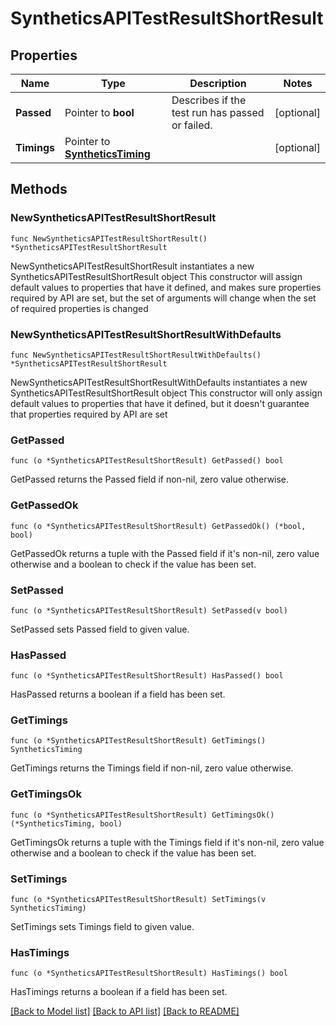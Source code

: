 # SyntheticsAPITestResultShortResult

## Properties

Name | Type | Description | Notes
------------ | ------------- | ------------- | -------------
**Passed** | Pointer to **bool** | Describes if the test run has passed or failed. | [optional] 
**Timings** | Pointer to [**SyntheticsTiming**](SyntheticsTiming.md) |  | [optional] 

## Methods

### NewSyntheticsAPITestResultShortResult

`func NewSyntheticsAPITestResultShortResult() *SyntheticsAPITestResultShortResult`

NewSyntheticsAPITestResultShortResult instantiates a new SyntheticsAPITestResultShortResult object
This constructor will assign default values to properties that have it defined,
and makes sure properties required by API are set, but the set of arguments
will change when the set of required properties is changed

### NewSyntheticsAPITestResultShortResultWithDefaults

`func NewSyntheticsAPITestResultShortResultWithDefaults() *SyntheticsAPITestResultShortResult`

NewSyntheticsAPITestResultShortResultWithDefaults instantiates a new SyntheticsAPITestResultShortResult object
This constructor will only assign default values to properties that have it defined,
but it doesn't guarantee that properties required by API are set

### GetPassed

`func (o *SyntheticsAPITestResultShortResult) GetPassed() bool`

GetPassed returns the Passed field if non-nil, zero value otherwise.

### GetPassedOk

`func (o *SyntheticsAPITestResultShortResult) GetPassedOk() (*bool, bool)`

GetPassedOk returns a tuple with the Passed field if it's non-nil, zero value otherwise
and a boolean to check if the value has been set.

### SetPassed

`func (o *SyntheticsAPITestResultShortResult) SetPassed(v bool)`

SetPassed sets Passed field to given value.

### HasPassed

`func (o *SyntheticsAPITestResultShortResult) HasPassed() bool`

HasPassed returns a boolean if a field has been set.

### GetTimings

`func (o *SyntheticsAPITestResultShortResult) GetTimings() SyntheticsTiming`

GetTimings returns the Timings field if non-nil, zero value otherwise.

### GetTimingsOk

`func (o *SyntheticsAPITestResultShortResult) GetTimingsOk() (*SyntheticsTiming, bool)`

GetTimingsOk returns a tuple with the Timings field if it's non-nil, zero value otherwise
and a boolean to check if the value has been set.

### SetTimings

`func (o *SyntheticsAPITestResultShortResult) SetTimings(v SyntheticsTiming)`

SetTimings sets Timings field to given value.

### HasTimings

`func (o *SyntheticsAPITestResultShortResult) HasTimings() bool`

HasTimings returns a boolean if a field has been set.


[[Back to Model list]](../README.md#documentation-for-models) [[Back to API list]](../README.md#documentation-for-api-endpoints) [[Back to README]](../README.md)


